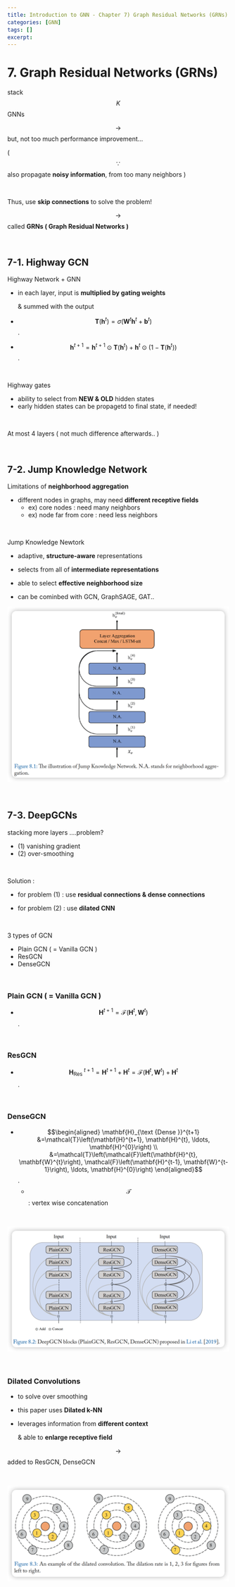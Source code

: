 ```yaml
---
title: Introduction to GNN - Chapter 7) Graph Residual Networks (GRNs)
categories: [GNN]
tags: []
excerpt: 
---
```


<script src="https://cdn.mathjax.org/mathjax/latest/MathJax.js?config=TeX-AMS-MML_HTMLorMML" type="text/javascript"></script>

# 7. Graph Residual Networks (GRNs)

stack $$K$$ GNNs

$$\rightarrow$$ but, not too much performance improvement…

( $$\because$$ also propagate **noisy information**, from too many neighbors )

<br>

Thus, use **skip connections** to solve the problem!

$$\rightarrow$$ called **GRNs ( Graph Residual Networks )**

<br>

## 7-1. Highway GCN

Highway Network + GNN

- in each layer, input is **multiplied by gating weights**

  & summed with the output

- $$\mathbf{T}\left(\mathbf{h}^{t}\right) =\sigma\left(\mathbf{W}^{t} \mathbf{h}^{t}+\mathbf{b}^{t}\right)$$.
- $$\mathbf{h}^{t+1} =\mathbf{h}^{t+1} \odot \mathbf{T}\left(\mathbf{h}^{t}\right)+\mathbf{h}^{t} \odot\left(1-\mathbf{T}\left(\mathbf{h}^{t}\right)\right)$$.

<br>

Highway gates

- ability to select from **NEW & OLD** hidden states
- early hidden states can be propagetd to final state, if needed!

<br>

At most 4 layers ( not much difference afterwards.. )

<br>

## 7-2. Jump Knowledge Network

Limitations of **neighborhood aggregation**

- different nodes in graphs, may need **different receptive fields**
  - ex) core nodes : need many neighbors
  - ex) node far from core : need less neighbors

<br>

Jump Knowledge Newtork

- adaptive, **structure-aware** representations
- selects from all of **intermediate representations**

- able to select **effective neighborhood size**

- can be cominbed with GCN, GraphSAGE, GAT..

![figure2](/assets/img/gnn/img344.png)

<br>

## 7-3. DeepGCNs

stacking more layers ….problem?

- (1) vanishing gradient
- (2) over-smoothing

<br>

Solution :

- for problem (1) : use **residual connections & dense connections**

- for problem (2) : use **dilated CNN**

<br>

3 types of GCN

- Plain GCN ( = Vanilla GCN )
- ResGCN
- DenseGCN

<br>

### Plain GCN ( = Vanilla GCN )

- $$\mathbf{H}^{t+1}=\mathcal{F}\left(\mathbf{H}^{t}, \mathbf{W}^{t}\right)$$.

<br>

### ResGCN

- $$\mathbf{H}_{\text {Res }}^{t+1} =\mathbf{H}^{t+1}+\mathbf{H}^{t} =\mathcal{F}\left(\mathbf{H}^{t}, \mathbf{W}^{t}\right)+\mathbf{H}^{t}$$.

<br>

### DenseGCN

- $$\begin{aligned}
  \mathbf{H}_{\text {Dense }}^{t+1} &=\mathcal{T}\left(\mathbf{H}^{t+1}, \mathbf{H}^{t}, \ldots, \mathbf{H}^{0}\right) \\
  &=\mathcal{T}\left(\mathcal{F}\left(\mathbf{H}^{t}, \mathbf{W}^{t}\right), \mathcal{F}\left(\mathbf{H}^{t-1}, \mathbf{W}^{t-1}\right), \ldots, \mathbf{H}^{0}\right)
  \end{aligned}$$.
  - $$\mathcal{T}$$ : vertex wise concatenation

<br>

![figure2](/assets/img/gnn/img345.png)

<br>

### Dilated Convolutions

- to solve over smoothing
- this paper uses **Dilated k-NN**

- leverages information from **different context**

  & able to **enlarge receptive field**

$$\rightarrow$$ added to ResGCN, DenseGCN

<br>

![figure2](/assets/img/gnn/img346.png)